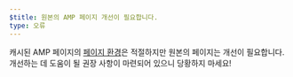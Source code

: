 ```yaml
---
$title: 원본의 AMP 페이지 개선이 필요합니다.
type: 오류
---
```


캐시된 AMP 페이지의 [페이지 환경](https://developers.google.com/search/docs/guides/page-experience)은 적절하지만 원본의 페이지는 개선이 필요합니다. 개선하는 데 도움이 될 권장 사항이 마련되어 있으니 당황하지 마세요!
